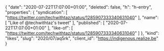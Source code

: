 {
  "date": "2020-07-22T17:07:00+01:00",
  "deleted": false,
  "h": "h-entry",
  "properties": {
    "syndication": [
      "https://twitter.com/techwithtaz/status/1285907333340631040"
    ],
    "name": [
      "Like of @techwithtaz's tweet"
    ],
    "published": [
      "2020-07-22T17:07:00+01:00"
    ],
    "like-of": [
      "https://twitter.com/techwithtaz/status/1285907333340631040"
    ]
  },
  "kind": "likes",
  "slug": "2020/07/aq5rk",
  "client_id": "https://indigenous.realize.be"
}
